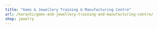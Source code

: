 ```yaml
---
title: "Gems & Jewellery Training & Manufacturing Centre"
url: /karachi/gems-and-jewellery-training-and-manufacturing-centre/
shop: jewelry
---
```

